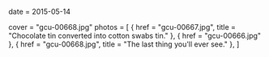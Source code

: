 
date = 2015-05-14


cover = "gcu-00668.jpg"
photos = [
{ href = "gcu-00667.jpg", title = "Chocolate tin converted into cotton swabs tin." },
{ href = "gcu-00666.jpg" },
{ href = "gcu-00668.jpg", title = "The last thing you'll ever see." },
]

